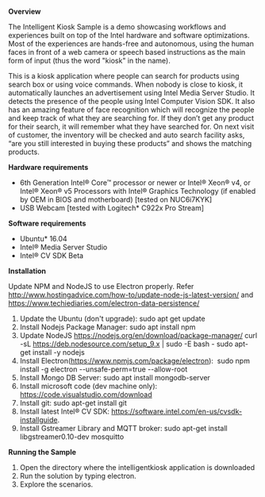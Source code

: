 **Overview**

The Intelligent Kiosk Sample is a demo showcasing workflows and experiences built on top of the Intel hardware and software optimizations. Most of the experiences are hands-free and autonomous, using the human faces in front of a web camera or speech based instructions as the main form of input (thus the word "kiosk" in the name).

This is a kiosk application where people can search for products using search box or using voice commands. When nobody is close to kiosk, it automatically launches an advertisement using Intel Media Server Studio. It detects the presence of the people using Intel Computer Vision SDK. It also has an amazing feature of face recognition which will recognize the people and keep track of what they are searching for. If they don’t get any product for their search, it will remember what they have searched for. On next visit of customer, the inventory will be checked and auto search facility asks, “are you still interested in buying these products” and shows the matching products.

**Hardware requirements**

- 6th Generation Intel® Core™ processor or newer or Intel® Xeon® v4, or Intel® Xeon® v5 Processors with Intel® Graphics Technology (if enabled by OEM in BIOS and motherboard) [tested on NUC6i7KYK]
- USB Webcam [tested with Logitech* C922x Pro Stream]

**Software requirements**

- Ubuntu* 16.04
- Intel® Media Server Studio
- Intel® CV SDK Beta

**Installation**

Update NPM and NodeJS to use Electron properly. Refer http://www.hostingadvice.com/how-to/update-node-js-latest-version/
and https://www.techiediaries.com/electron-data-persistence/

1. Update the Ubuntu (don't upgrade): sudo apt get update
2. Install Nodejs Package Manager: sudo apt install npm
3. Update NodeJS https://nodejs.org/en/download/package-manager/ curl -sL https://deb.nodesource.com/setup_9.x | sudo -E bash - sudo apt-get install -y nodejs
4. Install Electron(https://www.npmjs.com/package/electron):  sudo npm install -g electron --unsafe-perm=true --allow-root
5. Install Mongo DB Server: sudo apt install mongodb-server
6. Install microsoft code (dev machine only): https://code.visualstudio.com/download
7. Install git: sudo apt-get install git
8. Install latest Intel® CV SDK: https://software.intel.com/en-us/cvsdk-installguide. 
9. Install Gstreamer Library and MQTT broker: sudo apt-get install libgstreamer0.10-dev mosquitto

**Running the Sample**

1. Open the directory where the intelligentkiosk application is downloaded
2. Run the solution by typing electron.
3. Explore the scenarios.
